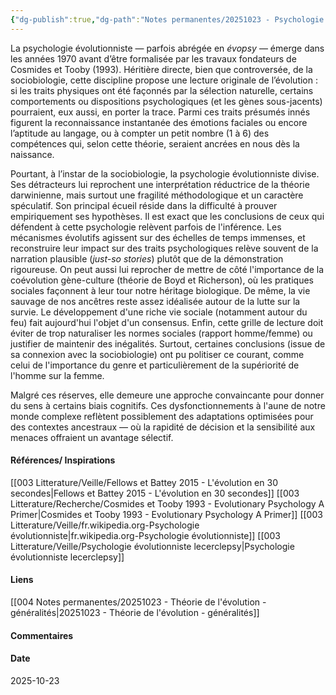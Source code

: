 ```yaml
---
{"dg-publish":true,"dg-path":"Notes permanentes/20251023 - Psychologie évolutionniste - présentation.md","permalink":"/notes-permanentes/20251023-psychologie-evolutionniste-presentation/","dgPassFrontmatter":true}
---
```


La psychologie évolutionniste — parfois abrégée en _évopsy_ — émerge dans les années 1970 avant d’être formalisée par les travaux fondateurs de Cosmides et Tooby (1993). Héritière directe, bien que controversée, de la sociobiologie, cette discipline propose une lecture originale de l’évolution : si les traits physiques ont été façonnés par la sélection naturelle, certains comportements ou dispositions psychologiques (et les gènes sous-jacents) pourraient, eux aussi, en porter la trace. Parmi ces traits présumés innés figurent la reconnaissance instantanée des émotions faciales ou encore l’aptitude au langage, ou à compter un petit nombre (1 à 6) des compétences qui, selon cette théorie, seraient ancrées en nous dès la naissance.

Pourtant, à l’instar de la sociobiologie, la psychologie évolutionniste divise. Ses détracteurs lui reprochent une interprétation réductrice de la théorie darwinienne, mais surtout une fragilité méthodologique et un caractère spéculatif. Son principal écueil réside dans la difficulté à prouver empiriquement ses hypothèses. Il est exact que les conclusions de ceux qui défendent à cette psychologie relèvent parfois de l'inférence. Les mécanismes évolutifs agissent sur des échelles de temps immenses, et reconstruire leur impact sur des traits psychologiques relève souvent de la narration plausible (*just-so stories*) plutôt que de la démonstration rigoureuse.
On peut aussi lui reprocher de mettre de côté l'importance de la coévolution gène-culture (théorie de Boyd et Richerson), où les pratiques sociales façonnent à leur tour notre héritage biologique. De même, la vie sauvage de nos ancêtres reste assez idéalisée autour de la lutte sur la survie. Le développement d'une riche vie sociale (notamment autour du feu) fait aujourd'hui l'objet d'un consensus. Enfin, cette grille de lecture doit éviter de trop naturaliser les normes sociales (rapport homme/femme) ou justifier de maintenir des inégalités. 
Surtout, certaines conclusions (issue de sa connexion avec la sociobiologie) ont pu politiser ce courant, comme celui de l'importance du genre et particulièrement de la supériorité de l'homme sur la femme. 

Malgré ces réserves, elle demeure une approche convaincante pour donner du sens à certains biais cognitifs. Ces dysfonctionnements à l'aune de notre monde complexe reflètent possiblement des adaptations optimisées pour des contextes ancestraux — où la rapidité de décision et la sensibilité aux menaces offraient un avantage sélectif.

#### Références/ Inspirations
[[003 Litterature/Veille/Fellows et Battey 2015 - L'évolution en 30 secondes\|Fellows et Battey 2015 - L'évolution en 30 secondes]]
[[003 Litterature/Recherche/Cosmides et Tooby 1993 - Evolutionary Psychology A Primer\|Cosmides et Tooby 1993 - Evolutionary Psychology A Primer]]
[[003 Litterature/Veille/fr.wikipedia.org-Psychologie évolutionniste\|fr.wikipedia.org-Psychologie évolutionniste]]
[[003 Litterature/Veille/Psychologie évolutionniste  lecerclepsy\|Psychologie évolutionniste  lecerclepsy]]

#### Liens
[[004 Notes permanentes/20251023 - Théorie de l'évolution - généralités\|20251023 - Théorie de l'évolution - généralités]]


#### Commentaires



#### Date
2025-10-23
